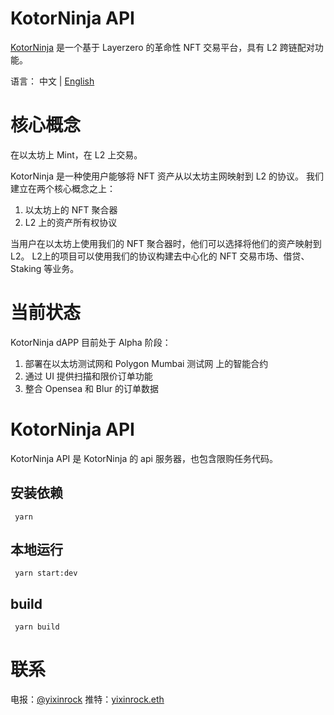 # KotorNinja API

[KotorNinja](https://alpha.kotor.ninja/) 是一个基于 Layerzero 的革命性 NFT 交易平台，具有 L2 跨链配对功能。

语言： 中文 | [English](README.md)

# 核心概念

在以太坊上 Mint，在 L2 上交易。

KotorNinja 是一种使用户能够将 NFT 资产从以太坊主网映射到 L2 的协议。 我们建立在两个核心概念之上：

1. 以太坊上的 NFT 聚合器
2. L2 上的资产所有权协议

当用户在以太坊上使用我们的 NFT 聚合器时，他们可以选择将他们的资产映射到 L2。 L2上的项目可以使用我们的协议构建去中心化的 NFT 交易市场、借贷、Staking 等业务。

# 当前状态

KotorNinja dAPP 目前处于 Alpha 阶段：

1. 部署在以太坊测试网和 Polygon Mumbai 测试网 上的智能合约
2. 通过 UI 提供扫描和限价订单功能
3. 整合 Opensea 和 Blur 的订单数据


# KotorNinja API

KotorNinja API 是 KotorNinja 的 api 服务器，也包含限购任务代码。


## 安装依赖

     yarn

## 本地运行

     yarn start:dev


## build

     yarn build


# 联系

电报：[@yixinrock](https://telegram.me/yixinrock)
推特：[yixinrock.eth](https://twitter.com/yixinrock_)